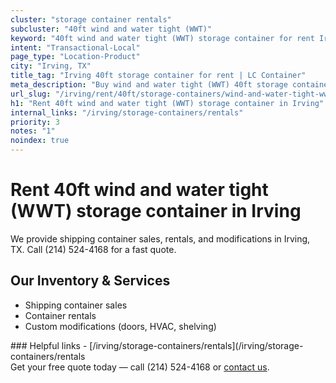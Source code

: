 ```yaml
---
cluster: "storage container rentals"
subcluster: "40ft wind and water tight (WWT)"
keyword: "40ft wind and water tight (WWT) storage container for rent Irving, TX"
intent: "Transactional-Local"
page_type: "Location-Product"
city: "Irving, TX"
title_tag: "Irving 40ft storage container for rent | LC Container"
meta_description: "Buy wind and water tight (WWT) 40ft storage container rent with local delivery in Irving, TX. LC Container — local Since 2003. Request a fast quote today."
url_slug: "/irving/rent/40ft/storage-containers/wind-and-water-tight-wwt"
h1: "Rent 40ft wind and water tight (WWT) storage container in Irving"
internal_links: "/irving/storage-containers/rentals"
priority: 3
notes: "1"
noindex: true
---
```


# Rent 40ft wind and water tight (WWT) storage container in Irving

We provide shipping container sales, rentals, and modifications in Irving, TX. Call (214) 524-4168 for a fast quote.

## Our Inventory & Services
- Shipping container sales
- Container rentals
- Custom modifications (doors, HVAC, shelving)

<div data-section="internal-links">
### Helpful links
- [/irving/storage-containers/rentals](/irving/storage-containers/rentals
</div>

<div data-section="cta">
Get your free quote today — call (214) 524-4168 or <a href="/contact">contact us</a>.
</div>

<script type="application/ld+json">{"@context":"https://schema.org","@type":"FAQPage","mainEntity":[{"@type":"Question","name":"How much does delivery cost in Irving, TX?","acceptedAnswer":{"@type":"Answer","text":"Delivery costs vary by distance and container size. Most deliveries in Irving, TX range from $150-$300. Call (214) 524-4168 for an exact quote based on your specific location."}},{"@type":"Question","name":"Do you offer financing or payment plans?","acceptedAnswer":{"@type":"Answer","text":"We accept major credit cards, checks, and can discuss commercial terms for bulk purchases. Call (214) 524-4168 to discuss options."}},{"@type":"Question","name":"Can you customize containers in Irving, TX?","acceptedAnswer":{"@type":"Answer","text":"Yes — we perform modifications like doors, HVAC, insulation, and shelving. Request a custom quote at (214) 524-4168 or via our contact form."}}]}</script>
